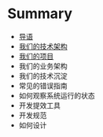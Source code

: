 # Summary

* [导语](README.md)
* [我们的技术架构](chapter1.md)
* [我们的项目](zhang-jie-yi.md)
* 我们的业务架构
* 我们的技术沉淀
* 常见的错误指南
* 如何观察系统运行的状态
* 开发提效工具
* 开发规范
* 如何设计

